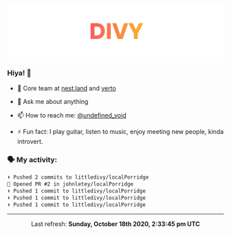 
![](https://github.com/divy-work/divy-work/raw/master/assets/divy.png)

### Hiya! 👋

- 🔭 Core team at [nest.land](https://github.com/nestdotland/nest.land) and [verto](https://github.com/useverto/verto)

- 💬 Ask me about anything

- 📫 How to reach me: [@undefined_void](https://instagram.com/divy.exe)

- ⚡ Fun fact: I play guitar, listen to music, enjoy meeting new people, kinda introvert.

### 🗣 My activity:

```
⬆️ Pushed 2 commits to littledivy/localPorridge
💪 Opened PR #2 in johnletey/localPorridge
⬆️ Pushed 1 commit to littledivy/localPorridge
⬆️ Pushed 1 commit to littledivy/localPorridge
⬆️ Pushed 1 commit to littledivy/localPorridge
```

------------
<p align="center">Last refresh: <b>Sunday, October 18th 2020, 2:33:45 pm UTC</b></p>
